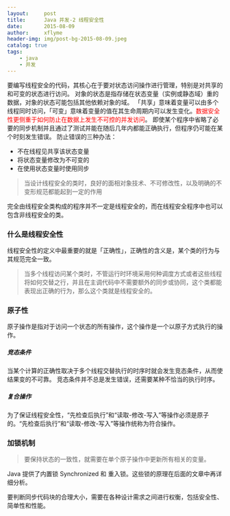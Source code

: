```yaml
---
layout:     post
title:      Java 并发-2 线程安全性
date:       2015-08-09
author:     xflyme
header-img: img/post-bg-2015-08-09.jpeg
catalog: true
tags:
    - java
    - 并发
---
```



要编写线程安全的代码，其核心在于要对状态访问操作进行管理，特别是对共享的和可变的状态进行访问。
对象的状态是指存储在状态变量（实例或静态域）重的数据，对象的状态可能包括其他依赖对象的域。
「共享」意味着变量可以由多个线程同时访问，「可变」意味着变量的值在其生命周期内可以发生变化。<font color=#ff0000>数据安全性更侧重于如何防止在数据上发生不可控的并发访问</font>。
即使某个程序中省略了必要的同步机制并且通过了测试并能在随后几年内都能正确执行，但程序仍可能在某个时刻发生错误。
防止错误的三种办法：

* 不在线程见共享该状态变量
* 将状态变量修改为不可变的
* 在使用状态变量时使用同步

> 当设计线程安全的类时，良好的面相对象技术、不可修改性，以及明确的不变形规范都能起到一定的作用

完全由线程安全类构成的程序并不一定是线程安全的，而在线程安全程序中也可以包含非线程安全的类。

### 什么是线程安全性
线程安全性的定义中最重要的就是「正确性」，正确性的含义是，某个类的行为与其规范完全一致。

> 当多个线程访问某个类时，不管运行时环境采用何种调度方式或者这些线程将如何交替之行，并且在主调代码中不需要额外的同步或协同，这个类都能表现出正确的行为，那么这个类就是线程安全的。

### 原子性

原子操作是指对于访问一个状态的所有操作，这个操作是一个以原子方式执行的操作。

##### 竞态条件
当某个计算的正确性取决于多个线程交替执行的时序时就会发生竞态条件，从而使结果变的不可靠。
竞态条件并不总是发生错误，还需要某种不恰当的执行时序。
##### 复合操作

为了保证线程安全性，“先检查后执行”和“读取-修改-写入”等操作必须是原子的。“先检查后执行”和“读取-修改-写入”等操作统称为符合操作。

### 加锁机制

> 要保持状态的一致性，就需要在单个原子操作中更新所有相关的变量。

Java 提供了内置锁 Synchronized 和 重入锁。这些锁的原理在后面的文章中再详细分析。

要判断同步代码块的合理大小，需要在各种设计需求之间进行权衡，包括安全性、简单性和性能。
